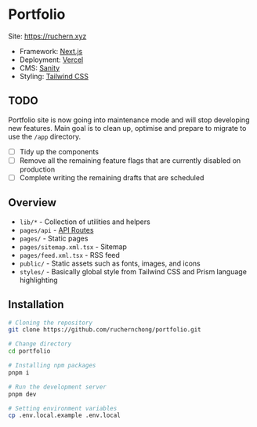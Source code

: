 # Portfolio

Site: https://ruchern.xyz

- Framework: [Next.js](https://nextjs.org)
- Deployment: [Vercel](https://vercel.com)
- CMS: [Sanity](https://sanity.io)
- Styling: [Tailwind CSS](https://tailwindcss.com)

## TODO

Portfolio site is now going into maintenance mode and will stop developing new features. Main goal is to clean up, optimise and prepare to migrate to use the `/app` directory.

- [ ] Tidy up the components
- [ ] Remove all the remaining feature flags that are currently disabled on production
- [ ] Complete writing the remaining drafts that are scheduled

## Overview

- `lib/*` - Collection of utilities and helpers
- `pages/api` - [API Routes](https://nextjs.org/docs/api-routes/introduction)
- `pages/` - Static pages
- `pages/sitemap.xml.tsx` - Sitemap
- `pages/feed.xml.tsx` - RSS feed
- `public/` - Static assets such as fonts, images, and icons
- `styles/` - Basically global style from Tailwind CSS and Prism language highlighting

## Installation

```bash
# Cloning the repository
git clone https://github.com/ruchernchong/portfolio.git

# Change directory
cd portfolio

# Installing npm packages
pnpm i

# Run the development server
pnpm dev

# Setting environment variables
cp .env.local.example .env.local
```